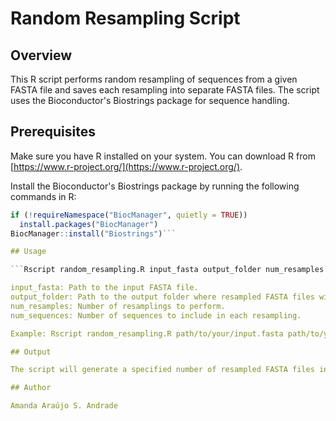 # Random Resampling Script

## Overview

This R script performs random resampling of sequences from a given FASTA file and saves each resampling into separate FASTA files. The script uses the Bioconductor's Biostrings package for sequence handling.

## Prerequisites

Make sure you have R installed on your system. You can download R from [https://www.r-project.org/](https://www.r-project.org/).

Install the Bioconductor's Biostrings package by running the following commands in R:

```R
if (!requireNamespace("BiocManager", quietly = TRUE))
  install.packages("BiocManager")
BiocManager::install("Biostrings")```

## Usage

```Rscript random_resampling.R input_fasta output_folder num_resamples num_sequences```

input_fasta: Path to the input FASTA file.
output_folder: Path to the output folder where resampled FASTA files will be saved.
num_resamples: Number of resamplings to perform.
num_sequences: Number of sequences to include in each resampling.

Example: Rscript random_resampling.R path/to/your/input.fasta path/to/your/output_folder 100 1500

## Output

The script will generate a specified number of resampled FASTA files in the specified output folder. Each file will contain the specified number of sequences randomly selected from the input FASTA file.

## Author

Amanda Araújo S. Andrade
